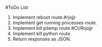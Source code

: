 #ToDo List

1. Implement reboot route.#rjojjr
2. Implement get running processes route.
3. Implement kill pitemp route.#CURrjojjr
4. Implement kill python route.
5. Return responses as JSON.